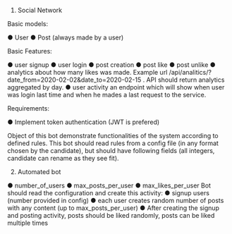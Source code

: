 1. Social Network

Basic models:

● User
● Post (always made by a user)

Basic Features:

● user signup
● user login
● post creation
● post like
● post unlike
● analytics about how many likes was made. Example url
/api/analitics/?date_from=2020-02-02&date_to=2020-02-15 . API should return analytics aggregated
by day.
● user activity an endpoint which will show when user was login last time and when he mades a last
request to the service.

Requirements:

● Implement token authentication (JWT is prefered)

Object of this bot demonstrate functionalities of the system according to defined rules. This bot
should read rules from a config file (in any format chosen by the candidate), but should have
following fields (all integers, candidate can rename as they see fit).

2. Automated bot

● number_of_users
● max_posts_per_user
● max_likes_per_user
Bot should read the configuration and create this activity:
● signup users (number provided in config)
● each user creates random number of posts with any content (up to
max_posts_per_user)
● After creating the signup and posting activity, posts should be liked randomly, posts
can be liked multiple times
